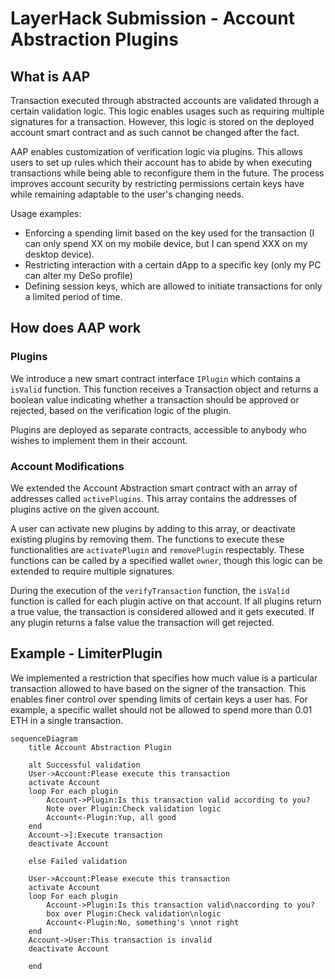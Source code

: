# LayerHack Submission - Account Abstraction Plugins

## What is AAP

Transaction executed through abstracted accounts are validated through a certain validation logic. This logic enables usages such as requiring multiple signatures for a transaction. However, this logic is stored on the deployed account smart contract and as such cannot be changed after the fact.

AAP enables customization of verification logic via plugins. This allows users to set up rules which their account has to abide by when executing transactions while being able to reconfigure them in the future. The process improves account security by restricting permissions certain keys have while remaining adaptable to the user's changing needs. 

Usage examples:
* Enforcing a spending limit based on the key used for the transaction (I can only spend XX on my mobile device, but I can spend XXX on my desktop device).
* Restricting interaction with a certain dApp to a specific key (only my PC can alter my DeSo profile)
* Defining session keys, which are allowed to initiate transactions for only a limited period of time.

## How does AAP work

### Plugins

We introduce a new smart contract interface `IPlugin` which contains a `isValid` function. This function receives a Transaction object and returns a boolean value indicating whether a transaction should be approved or rejected, based on the verification logic of the plugin. 

Plugins are deployed as separate contracts, accessible to anybody who wishes to implement them in their account.

### Account Modifications

We extended the Account Abstraction smart contract with an array of addresses called `activePlugins`. This array contains the addresses of plugins active on the given account.

A user can activate new plugins by adding to this array, or deactivate existing plugins by removing them. The functions to execute these functionalities are `activatePlugin` and `removePlugin` respectably. These functions can be called by a specified wallet `owner`, though this logic can be extended to require multiple signatures.

During the execution of the `verifyTransaction` function, the `isValid` function is called for each plugin active on that account. If all plugins return a true value, the transaction is considered allowed and it gets executed. If any plugin returns a false value the transaction will get rejected.


## Example - LimiterPlugin

We implemented a restriction that specifies how much value is a particular transaction allowed to have based on the signer of the transaction. This enables finer control over spending limits of certain keys a user has. For example, a specific wallet should not be allowed to spend more than 0.01 ETH in a single transaction. 



```mermaid
sequenceDiagram
    title Account Abstraction Plugin

    alt Successful validation
    User->Account:Please execute this transaction
    activate Account
    loop For each plugin
        Account->Plugin:Is this transaction valid according to you?
        Note over Plugin:Check validation logic
        Account<-Plugin:Yup, all good
    end
    Account->]:Execute transaction
    deactivate Account

    else Failed validation

    User->Account:Please execute this transaction
    activate Account
    loop For each plugin
        Account->Plugin:Is this transaction valid\naccording to you?
        box over Plugin:Check validation\nlogic
        Account<-Plugin:No, something's \nnot right
    end
    Account->User:This transaction is invalid
    deactivate Account

    end
```